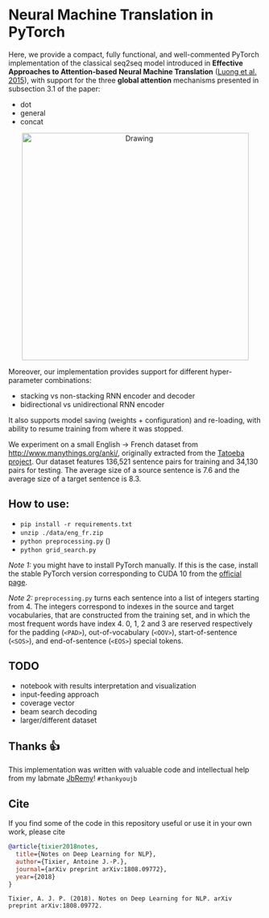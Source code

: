 
# Neural Machine Translation in PyTorch

Here, we provide a compact, fully functional, and well-commented PyTorch implementation of the classical seq2seq model introduced in **Effective Approaches to Attention-based Neural Machine Translation** ([Luong et al. 2015](https://arxiv.org/pdf/1508.04025.pdf)), with support for the three **global attention** mechanisms presented in subsection 3.1 of the paper:

* dot
* general
* concat

<p align="center">
<img src="https://raw.githubusercontent.com/Tixierae/deep_learning_NLP/master/NMT/global_summary_improved.png
" alt="Drawing" width="450"/>
</p>

Moreover, our implementation provides support for different hyper-parameter combinations:

* stacking vs non-stacking RNN encoder and decoder
* bidirectional vs unidirectional RNN encoder

It also supports model saving (weights + configuration) and re-loading, with ability to resume training from where it was stopped.

We experiment on a small English -> French dataset from http://www.manythings.org/anki/, originally extracted from the [Tatoeba project](https://tatoeba.org/eng/). Our dataset features 136,521 sentence pairs for training and 34,130 pairs for testing. The average size of a source sentence is 7.6 and the average size of
a target sentence is 8.3.

## How to use:

* `pip install -r requirements.txt` 
* `unzip ./data/eng_fr.zip`
* `python preprocessing.py` ()
* `python grid_search.py`


*Note 1:* you might have to install PyTorch manually. If this is the case, install the stable PyTorch version corresponding to CUDA 10 from the [official page](https://pytorch.org/get-started/locally/).

*Note 2:* `preprocessing.py` turns each sentence into a list of integers starting from 4. The integers correspond to indexes in the source and target vocabularies, that are constructed from the training set, and in which the most frequent words have index 4. 0, 1, 2 and 3 are reserved respectively for the padding (`<PAD>`), out-of-vocabulary (`<OOV>`), start-of-sentence (`<SOS>`), and end-of-sentence (`<EOS>`) special tokens.

## TODO

* notebook with results interpretation and visualization
* input-feeding approach
* coverage vector
* beam search decoding
* larger/different dataset

## Thanks :thumbsup:
This implementation was written with valuable code and intellectual help from my labmate [JbRemy](https://github.com/JbRemy)! `#thankyoujb` 

## Cite
If you find some of the code in this repository useful or use it in your own work, please cite
```BibTeX
@article{tixier2018notes,
  title={Notes on Deep Learning for NLP},
  author={Tixier, Antoine J.-P.},
  journal={arXiv preprint arXiv:1808.09772},
  year={2018}
}
```

```
Tixier, A. J. P. (2018). Notes on Deep Learning for NLP. arXiv preprint arXiv:1808.09772.
```

